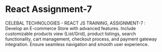 # React Assignment-7
CELEBAL TECHNOLOGIES - REACT JS TRAINING, ASSIGNMENT-7 : Develop an E-commerce Store with advanced features. Include customizable products view (List/Grid), product listings, search functionality, cart management, checkout process, and payment gateway integration. Ensure seamless navigation and smooth user experience.
